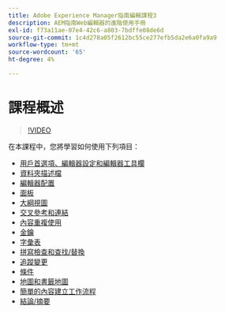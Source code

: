 ```yaml
---
title: Adobe Experience Manager指南編輯課程3
description: AEM指南Web編輯器的進階使用手冊
exl-id: f73a11ae-07e4-42c6-a803-7bdffe08de6d
source-git-commit: 1c4d278a05f2612bc55ce277efb5da2e6a0fa9a9
workflow-type: tm+mt
source-wordcount: '65'
ht-degree: 4%

---
```


# 課程概述

>[!VIDEO](https://video.tv.adobe.com/v/342759?quality=12&learn=on)

在本課程中，您將學習如何使用下列項目：

- [用戶首選項、編輯器設定和編輯器工具欄](user-settings-preferences-toolbars.md)
- [資料夾描述檔](folder-profiles.md)
- [編輯器配置](editor-configuration.md)
- [面板](panels.md)
- [大綱視圖](outline-view.md)
- [交叉參考和連結](cross-references-and-links.md)
- [內容重複使用](content-reuse.md)
- [金鑰](keys.md)
- [字彙表](glossary.md)
- [拼寫檢查和查找/替換](spell-check.md)
- [追蹤變更](track-changes.md)
- [條件](conditions.md)
- [地圖和書籤地圖](maps-and-bookmaps.md)
- [簡單的內容建立工作流程](simple-content-creation-workflows.md)
- [結論/摘要](recap.md)
